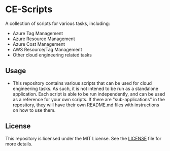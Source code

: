 # CE-Scripts

A collection of scripts for various tasks, including:
- Azure Tag Management
- Azure Resource Management
- Azure Cost Management
- AWS Resource/Tag Management
- Other cloud engineering related tasks


## Usage
- This repository contains various scripts that can be used for cloud engineering tasks. As such, it is not intened to be run as a standalone application. Each script is
able to be run independently, and can be used as a reference for your own scripts. If there are "sub-applications" in the repository, they will have their own README.md files with instructions on how to use them.

## License

This repository is licensed under the MIT License. See the [LICENSE](LICENSE) file for more details.
